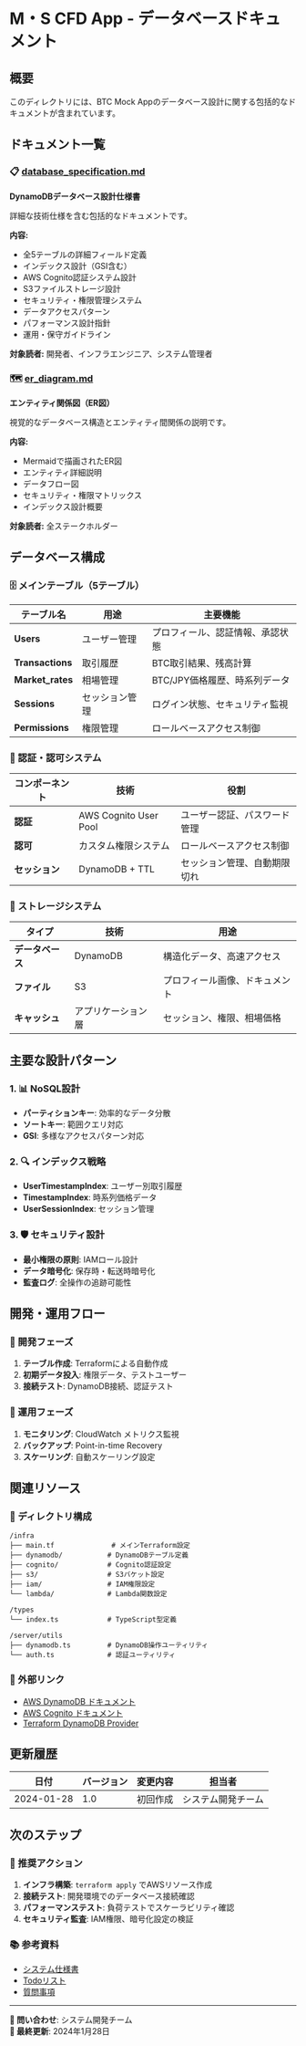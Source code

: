 # M・S CFD App - データベースドキュメント

## 概要

このディレクトリには、BTC Mock Appのデータベース設計に関する包括的なドキュメントが含まれています。

## ドキュメント一覧

### 📋 [database_specification.md](./database_specification.md)
**DynamoDBデータベース設計仕様書**

詳細な技術仕様を含む包括的なドキュメントです。

**内容:**
- 全5テーブルの詳細フィールド定義
- インデックス設計（GSI含む）
- AWS Cognito認証システム設計
- S3ファイルストレージ設計
- セキュリティ・権限管理システム
- データアクセスパターン
- パフォーマンス設計指針
- 運用・保守ガイドライン

**対象読者:** 開発者、インフラエンジニア、システム管理者

### 🗺️ [er_diagram.md](./er_diagram.md)
**エンティティ関係図（ER図）**

視覚的なデータベース構造とエンティティ間関係の説明です。

**内容:**
- Mermaidで描画されたER図
- エンティティ詳細説明
- データフロー図
- セキュリティ・権限マトリックス
- インデックス設計概要

**対象読者:** 全ステークホルダー

## データベース構成

### 🗄️ メインテーブル（5テーブル）

| テーブル名 | 用途 | 主要機能 |
|-----------|------|----------|
| **Users** | ユーザー管理 | プロフィール、認証情報、承認状態 |
| **Transactions** | 取引履歴 | BTC取引結果、残高計算 |
| **Market_rates** | 相場管理 | BTC/JPY価格履歴、時系列データ |
| **Sessions** | セッション管理 | ログイン状態、セキュリティ監視 |
| **Permissions** | 権限管理 | ロールベースアクセス制御 |

### 🔐 認証・認可システム

| コンポーネント | 技術 | 役割 |
|----------------|------|------|
| **認証** | AWS Cognito User Pool | ユーザー認証、パスワード管理 |
| **認可** | カスタム権限システム | ロールベースアクセス制御 |
| **セッション** | DynamoDB + TTL | セッション管理、自動期限切れ |

### 💾 ストレージシステム

| タイプ | 技術 | 用途 |
|--------|------|------|
| **データベース** | DynamoDB | 構造化データ、高速アクセス |
| **ファイル** | S3 | プロフィール画像、ドキュメント |
| **キャッシュ** | アプリケーション層 | セッション、権限、相場価格 |

## 主要な設計パターン

### 1. 📊 NoSQL設計
- **パーティションキー**: 効率的なデータ分散
- **ソートキー**: 範囲クエリ対応
- **GSI**: 多様なアクセスパターン対応

### 2. 🔍 インデックス戦略
- **UserTimestampIndex**: ユーザー別取引履歴
- **TimestampIndex**: 時系列価格データ
- **UserSessionIndex**: セッション管理

### 3. 🛡️ セキュリティ設計
- **最小権限の原則**: IAMロール設計
- **データ暗号化**: 保存時・転送時暗号化
- **監査ログ**: 全操作の追跡可能性

## 開発・運用フロー

### 🚀 開発フェーズ
1. **テーブル作成**: Terraformによる自動作成
2. **初期データ投入**: 権限データ、テストユーザー
3. **接続テスト**: DynamoDB接続、認証テスト

### 🔧 運用フェーズ
1. **モニタリング**: CloudWatch メトリクス監視
2. **バックアップ**: Point-in-time Recovery
3. **スケーリング**: 自動スケーリング設定

## 関連リソース

### 📁 ディレクトリ構成
```
/infra
├── main.tf              # メインTerraform設定
├── dynamodb/           # DynamoDBテーブル定義
├── cognito/            # Cognito認証設定
├── s3/                 # S3バケット設定
├── iam/                # IAM権限設定
└── lambda/             # Lambda関数設定

/types
└── index.ts            # TypeScript型定義

/server/utils
├── dynamodb.ts         # DynamoDB操作ユーティリティ
└── auth.ts             # 認証ユーティリティ
```

### 🔗 外部リンク
- [AWS DynamoDB ドキュメント](https://docs.aws.amazon.com/dynamodb/)
- [AWS Cognito ドキュメント](https://docs.aws.amazon.com/cognito/)
- [Terraform DynamoDB Provider](https://registry.terraform.io/providers/hashicorp/aws/latest/docs/resources/dynamodb_table)

## 更新履歴

| 日付 | バージョン | 変更内容 | 担当者 |
|------|------------|----------|--------|
| 2024-01-28 | 1.0 | 初回作成 | システム開発チーム |

## 次のステップ

### 🎯 推奨アクション
1. **インフラ構築**: `terraform apply` でAWSリソース作成
2. **接続テスト**: 開発環境でのデータベース接続確認
3. **パフォーマンステスト**: 負荷テストでスケーラビリティ確認
4. **セキュリティ監査**: IAM権限、暗号化設定の検証

### 📚 参考資料
- [システム仕様書](./system_specification.md)
- [Todoリスト](./20250728_todo.txt)
- [質問事項](./questions_for_specification.md)

---

**📧 問い合わせ**: システム開発チーム  
**🔄 最終更新**: 2024年1月28日